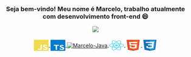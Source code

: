 <h3 align="center">Seja bem-vindo! Meu nome é Marcelo, trabalho atualmente com desenvolvimento front-end 😄</h3>
<div align="center">
  <a href="https://github.com/MarceloAugustoMonteiro">
  <img height="180em" src="https://github-readme-stats.vercel.app/api/top-langs/?username=marceloaugustomonteiro&layout=compact&langs_count=7&theme=dracula"/>
</div>
<div align="center" style="display: inline_block"><br>
  <img align="center" alt="Marcelo-Js" height="30" width="40" src="https://raw.githubusercontent.com/devicons/devicon/master/icons/javascript/javascript-plain.svg">
  <img align="center" alt="Marcelo-Ts" height="30" width="40" src="https://raw.githubusercontent.com/devicons/devicon/master/icons/typescript/typescript-plain.svg">
  <img align="center" alt="Marcelo-Java" height="37" width="47" src="https://cdn.jsdelivr.net/gh/devicons/devicon/icons/java/java-original-wordmark.svg">
  <img align="center" alt="Marcelo-React" height="30" width="40" src="https://raw.githubusercontent.com/devicons/devicon/master/icons/react/react-original.svg">
  <img align="center" alt="Marcelo-HTML" height="30" width="40" src="https://raw.githubusercontent.com/devicons/devicon/master/icons/html5/html5-original.svg">
  <img align="center" alt="Marcelo-CSS" height="30" width="40" src="https://raw.githubusercontent.com/devicons/devicon/master/icons/css3/css3-original.svg">
</div>
